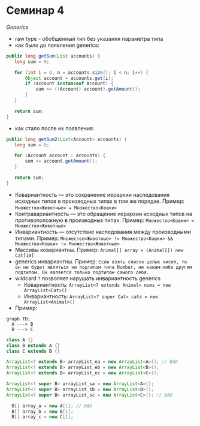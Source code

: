 # Семинар 4

*Generics*

* raw type - обобщенный тип без указания параметра типа
* как было до появления generics:

```java
public long getSum(List accounts) {
   long sum = 0;

   for (int i = 0, n = accounts.size(); i < n; i++) {
       Object account = accounts.get(i);
       if (account instanceof Account) {
           sum += ((Account) account).getAmount();
       }
   }

   return sum;
}
```

* как стало после их появления:

```java
public long getSum2(List<Account> accounts) {
   long sum = 0;

   for (Account account : accounts) {
       sum += account.getAmount();
   }

   return sum;
}
```

* Ковариантность — это сохранение иерархии наследования исходных типов в производных типах в том же порядке. Пример: ```Множество<Животные> = Множество<Кошки>```
* Контравариантность — это обращение иерархии исходных типов на противоположную в производных типах. Пример: ```Множество<Кошки> = Множество<Животные>```
* Инвариантность — отсутствие наследования между производными типами. Пример: ```Множество<Животные> != Множество<Кошки> && Множество<Кошки> != Множество<Животные>```
* Массивы ковариантны. Пример: ```Animal[] array = (Animal[]) new Cat[10]```
* generics инвариантны. Пример: ```Если взять список целых чисел, то он не будет являться ни подтипом типа Number, ни каким-либо другим подтипом. Он является только подтипом самого себя.```
* wildcard ```?``` позволяет нарушать инвариантность generics
  * Ковариантность: ```ArrayList<? extends Animal> nums = new ArrayList<Cat>()```
  * Инвариантность: ```ArrayList<? super Cat> cats = new ArrayList<Animal>()```
* Пример:

```mermaid
graph TD;
  A ---> B
  B ---> C
```

```java
class A {}
class B extends A {}
class C extends B {}

ArrayList<? extends B> arrayList_ea = new ArrayList<A>(); // BAD
ArrayList<? extends B> arrayList_eb = new ArrayList<B>();
ArrayList<? extends B> arrayList_ec = new ArrayList<C>();

ArrayList<? super B> arrayList_sa = new ArrayList<A>();
ArrayList<? super B> arrayList_sb = new ArrayList<B>();
ArrayList<? super B> arrayList_sc = new ArrayList<C>(); // BAD
```

```java
  B[] array_a = new A[1]; // BAD
  B[] array_b = new B[1];
  B[] array_c = new C[1];
```









